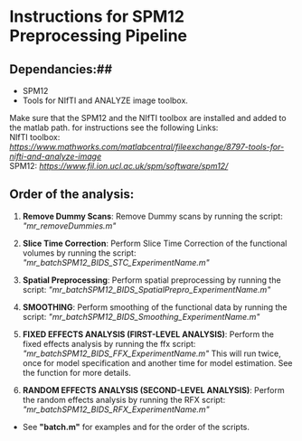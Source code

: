 
# Instructions for SPM12 Preprocessing Pipeline

## Dependancies:##
- SPM12
- Tools for NIfTI and ANALYZE image toolbox. <br />

Make sure that the SPM12 and the NIfTI toolbox are installed and added to the matlab path.
for instructions see the following Links: <br />
NIfTI toolbox: _https://www.mathworks.com/matlabcentral/fileexchange/8797-tools-for-nifti-and-analyze-image_ <br />
SPM12: _https://www.fil.ion.ucl.ac.uk/spm/software/spm12/_

## Order of the analysis:

1. __Remove Dummy Scans__:
Remove Dummy scans by running the script: _"mr_removeDummies.m"_
2. __Slice Time Correction__: Perform Slice Time Correction of the functional volumes by running the script: _"mr_batchSPM12_BIDS_STC_ExperimentName.m"_
3. __Spatial Preprocessing__:
Perform spatial preprocessing by running the script: _"mr_batchSPM12_BIDS_SpatialPrepro_ExperimentName.m"_

4. __SMOOTHING__:
Perform smoothing of the functional data by running the script: _"mr_batchSPM12_BIDS_Smoothing_ExperimentName.m"_

5. __FIXED EFFECTS ANALYSIS (FIRST-LEVEL ANALYSIS)__:
Perform the fixed effects analysis by running the ffx script:   _"mr_batchSPM12_BIDS_FFX_ExperimentName.m"_
This will run twice, once for model specification and another time for model estimation. See the function for more details.
6. __RANDOM EFFECTS ANALYSIS (SECOND-LEVEL ANALYSIS)__: Perform the random effects analysis by running the RFX script: _"mr_batchSPM12_BIDS_RFX_ExperimentName.m"_

- See __"batch.m"__ for examples and for the order of the scripts.
